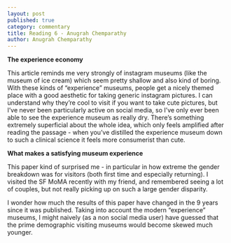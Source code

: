 ```yaml
---
layout: post
published: true
category: commentary
title: Reading 6 - Anugrah Chemparathy
author: Anugrah Chemparathy
---
```

**The experience economy**

This article reminds me very strongly of instagram museums (like the museum of ice cream) which seem pretty shallow and also kind of boring. With these kinds of “experience” museums, people get a nicely themed place with a good aesthetic for taking generic instagram pictures. I can understand why they’re cool to visit if you want to take cute pictures, but I’ve never been particularly active on social media, so I’ve only ever been able to see the experience museum as really dry. There’s something extremely superficial about the whole idea, which only feels amplified after reading the passage - when you’ve distilled the experience museum down to such a clinical science it feels more consumerist than cute.



**What makes a satisfying museum experience**

This paper kind of surprised me - in particular in how extreme the gender breakdown was for visitors (both first time and especially returning). I visited the SF MoMA recently with my friend, and remembered seeing a lot of couples, but not really picking up on such a large gender disparity.

I wonder how much the results of this paper have changed in the 9 years since it was published. Taking into account the modern “experience” museums, I might naively (as a non social media user) have guessed that the prime demographic visiting museums would become skewed much younger.
